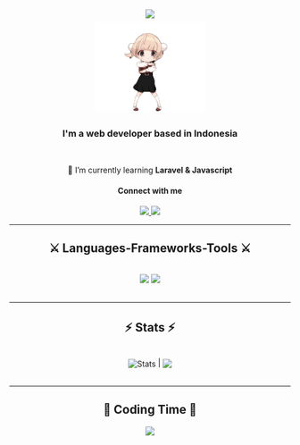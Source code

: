 <h1 align="center">
    <img src="https://readme-typing-svg.herokuapp.com/?font=Righteous&size=35&center=true&vCenter=true&width=500&height=70&duration=4000&lines=Hi+There!+👋;+I'm+Mohamad+Al-Kahfi;" />
    <br>
    <img src="https://github.com/KahfiSmith/KahfiSmith/blob/main/loli-dance.gif" width="200">
</h1>

<h3 align="center">I'm a web developer based in Indonesia</h3>

<br/>

<div align="center">
 
 🌱 I’m currently learning **Laravel & Javascript**

 </div>
 
<h4 align="center">Connect with me</h4>
 
<div align="center"> 
  <a href="https://www.linkedin.com/in/mohamad-al-kahfi-b48107271/" target="_blank">
    <img src="https://img.shields.io/badge/LinkedIn-0077B5?style=for-the-badge&logo=linkedin&logoColor=white" target="_blank" />
  </a>
  <a href="https://www.facebook.com/profile.php?id=100028652941985" target="_blank">
     <img src="https://img.shields.io/badge/Facebook-1877F2?style=for-the-badge&logo=facebook&logoColor=white" target="_blank" /> 
  </a>
</div>

 <hr/>
 
<h2 align="center">⚔ Languages-Frameworks-Tools ⚔</h2>
<br/>
<div align="center">
    <img src="https://skillicons.dev/icons?i=html,css,js,bootstrap,sass" />
    <img src="https://skillicons.dev/icons?i=php,laravel,python,java,mysql,firebase,postman,git,figma" /><br>
</div>

<br/>
<hr/>

<h2 align="center">⚡ Stats ⚡</h2>

<br> 

<div align="center">
<img align="center" src="https://github-readme-stats.vercel.app/api?username=kahfismith&show_icons=true&include_all_commits=true&theme=synthwave&hide_border=true" alt="Stats" /> | <img align="center" width=350; src="https://github-readme-stats.vercel.app/api/top-langs/?username=kahfismith&layout=compact&theme=synthwave&hide_border=true" />
</div>

<br/>

<hr>

<h2 align="center">👑 Coding Time 👑</h2>

<div align="center">
    <a href="https://wakatime.com/@KahfiSmith">
        <img width=600 src="https://github-readme-stats.vercel.app/api/wakatime?username=kahfismith&layout=compact&bg_color=000000&text_color=ffffff&langs_count=10">
    </a>
</div>

<br>

